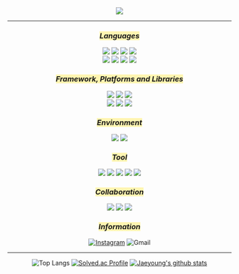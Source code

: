 
<div align="center">
<img src="https://capsule-render.vercel.app/api?type=Waving&color=auto&height=120&section=header&fontSize=45&animation=blinking&fontColor=FFEBCD&text=환영합니다!&desc=Dev.Jaeyeong&descAlignY=80"> 
<hr/>

### <span style='background-color:#fff5b1'> *_Languages_*
<img src="https://img.shields.io/badge/Python-3776AB?style=plastic&logo=python&logoColor=ffdd54"/></a>
<img src="https://img.shields.io/badge/Java-FF7900?style=plastic&logo=OpenJDK&logoColor=ffdd54"/>
<img src="https://img.shields.io/badge/C++-00599C.svg?style=plastic&logo=c%2B%2B&logoColor=ffdd54"/></a>
<img src="https://img.shields.io/badge/C%23-512BD4.svg?style=plastic&logo=csharp&logoColor=ffdd54"/></a><br>
<img src="https://img.shields.io/badge/HTML5-E34F26?style=plastic&logo=html5&logoColor=yellow"/></a>
<img src="https://img.shields.io/badge/CSS3-1572B6?style=plastic&logo=css3&logoColor=yellow"/></a>
<img src="https://img.shields.io/badge/Javascript-F7DF1E?style=plastic&logo=javascript&logoColor=black"/></a>
<img src="https://img.shields.io/badge/MySQL-4479A1?style=plastic&logo=mysql&logoColor=black"/></a>

### <span style='background-color:#fff5b1'> *_Framework, Platforms and Libraries_*
<img src="https://img.shields.io/badge/Pytorch-EE4C2C?style=plastic&logo=Pytorch&logoColor=white"/></a>
<img src="https://img.shields.io/badge/TensorFlow-FF6F00?style=plastic&logo=TensorFlow&logoColor=white"/></a>
<img src="https://img.shields.io/badge/NumPy-013243?style=plastic&logo=Numpy&logoColor=white"/></a><br>
<img src="https://img.shields.io/badge/Spring-6DB33F?style=plastic&logo=Spring&logoColor=white"/></a>
<img src="https://img.shields.io/badge/Bootstrap-%238511FA?style=plastic&logo=bootstrap&logoColor=white"/></a>
<img src="https://img.shields.io/badge/Vue.js-%2335495e?style=plastic&logo=vuedotjs&logoColor=%234FC08D"/></a>

 
### <span style='background-color:#fff5b1'> *_Environment_*
<img src="https://img.shields.io/badge/Anaconda-44A833?style=plastic&logo=Anaconda&logoColor=white"/></a>
<img src="https://img.shields.io/badge/Unity-FFFFFF?style=flat&logo=Unity&logoColor=black"/></a>

### <span style='background-color:#fff5b1'> *_Tool_*
<img src="https://img.shields.io/badge/eclipse-5C2D91?style=flat&logo=eclipseide&logoColor=#2C2255"/></a>
<img src="https://img.shields.io/badge/Visual Studio Code-007ACC?style=flat&logo=VisualStudioCode&logoColor=white"/>
<img src="https://img.shields.io/badge/Visual Studio-5C2D91?style=flat&logo=VisualStudio&logoColor=white"/></a>
<img src="https://img.shields.io/badge/Arduino-00979D?style=plastic&logo=Arduino&logoColor=black"/></a>
<img src="https://img.shields.io/badge/Autodesk-0696D7?style=plastic&logo=Autodesk&logoColor=yellow"/></a>

### <span style='background-color:#fff5b1'> *_Collaboration_*
<img src="https://img.shields.io/badge/Git-F05032?style=flat&logo=git&logoColor=white"/></a>
<img src="https://img.shields.io/badge/GitHub-181717?style=flat&logo=GitHub&logoColor=white"/></a>
<a href="https://www.notion.so/9ec0de93c06b4404a53795207064082c?v=02343f7e501241d1937f252640b685b4" target="_blank"><img src="https://img.shields.io/badge/Notion-%23000000.svg?style=flat&logo=notion&logoColor=white"/></a>

### <span style='background-color:#fff5b1'> *_Information_*
[![Instagram](https://img.shields.io/badge/jae0.02-%23E4405F.svg?style=flat&logo=Instagram&logoColor=white)](https://www.instagram.com/jae0.02/)
![Gmail](https://img.shields.io/badge/boutljy@gmail.com-D14836?style=flat&logo=gmail&logoColor=white)</br>

<hr/>

![Top Langs](https://github-readme-stats.vercel.app/api/top-langs/?username=dd-jero&layout=compact&theme=tokyonight)
[![Solved.ac Profile](http://mazassumnida.wtf/api/generate_badge?boj=boutljy0407)](https://solved.ac/boutljy0407)
[![Jaeyoung's github stats](https://github-readme-stats.vercel.app/api?username=dd-jero&show_icons=true&theme=cobalt)](https://github.com/dd-jero/github-readme-stats)
</div>


